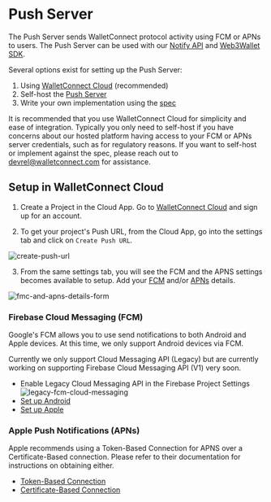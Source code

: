 # Push Server

The Push Server sends WalletConnect protocol activity using FCM or APNs to users. The Push Server can be used with our [Notify API](../web3wallet/notify/introduction.mdx) and [Web3Wallet SDK](../web3wallet/about.mdx).

Several options exist for setting up the Push Server:

1. Using [WalletConnect Cloud](#setup-in-walletconnect-cloud) (recommended)
2. Self-host the [Push Server](https://github.com/WalletConnect/push-server)
3. Write your own implementation using the [spec](https://specs.walletconnect.com/2.0/specs/servers/push/spec)

It is recommended that you use WalletConnect Cloud for simplicity and ease of integration. Typically you only need to self-host if you have concerns about our hosted platform having access to your FCM or APNs server credentials, such as for regulatory reasons. If you want to self-host or implement against the spec, please reach out to devrel@walletconnect.com for assistance.

## Setup in WalletConnect Cloud

1. Create a Project in the Cloud App. Go to [WalletConnect Cloud](https://cloud.walletconnect.com/) and sign up for an account.

2. To get your project's Push URL, from the Cloud App, go into the settings tab and click on `Create Push URL`.

![create-push-url](/assets/create-push-url.png)

3. From the same settings tab, you will see the FCM and the APNS settings becomes available to setup. Add your [FCM](#firebase-cloud-messaging-fcm) and/or [APNs](#apple-push-notifications-apns) details.

![fmc-and-apns-details-form](/assets/apns-fmc-details.png)

### Firebase Cloud Messaging (FCM)

Google's FCM allows you to use send notifications to both Android and Apple devices. At this time, we only support Android devices via FCM.

Currently we only support Cloud Messaging API (Legacy) but are currently working on supporting Firebase Cloud Messaging API (V1) very soon.

- Enable Legacy Cloud Messaging API in the Firebase Project Settings
  ![legacy-fcm-cloud-messaging](/assets/legacy-fcm-cloud-messaging-api.png)
- [Set up Android](https://firebase.google.com/docs/cloud-messaging/android/client)
- [Set up Apple](https://firebase.google.com/docs/cloud-messaging/ios/client)

### Apple Push Notifications (APNs)

Apple recommends using a Token-Based Connection for APNS over a Certificate-Based connection. Please refer to their documentation for instructions on obtaining either.

- [Token-Based Connection](https://developer.apple.com/documentation/usernotifications/setting_up_a_remote_notification_server/establishing_a_token-based_connection_to_apns)
- [Certificate-Based Connection](https://developer.apple.com/documentation/usernotifications/setting_up_a_remote_notification_server/establishing_a_certificate-based_connection_to_apns)
